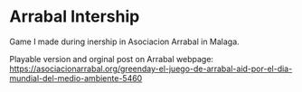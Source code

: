 # Arrabal Intership
 Game I made during inership in Asociacion Arrabal in Malaga.
 
 Playable version and orginal post on Arrabal webpage: https://asociacionarrabal.org/greenday-el-juego-de-arrabal-aid-por-el-dia-mundial-del-medio-ambiente-5460